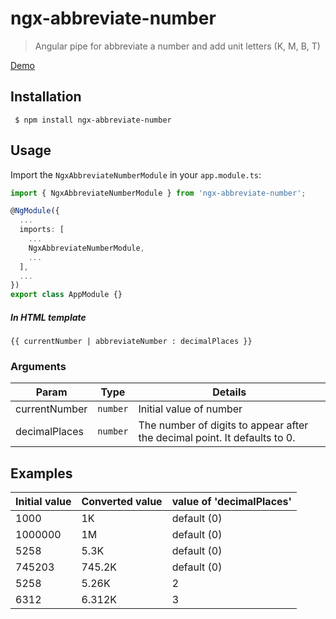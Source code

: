 # ngx-abbreviate-number

>Angular pipe for abbreviate a number and add unit letters (K, M, B, T)

[Demo](https://stackblitz.com/edit/ngx-abbreviate-number-demo)

## Installation

 ```terminal
  $ npm install ngx-abbreviate-number
  ```



## Usage

Import the `NgxAbbreviateNumberModule` in your `app.module.ts`:

```typescript
import { NgxAbbreviateNumberModule } from 'ngx-abbreviate-number';

@NgModule({
  ...
  imports: [
    ...
    NgxAbbreviateNumberModule,
    ...
  ],
  ...
})
export class AppModule {}
```

##### In HTML template
```
{{ currentNumber | abbreviateNumber : decimalPlaces }}
```

### Arguments

| Param | Type | Details |
| --- | --- | --- |
| currentNumber | `number` | Initial value of number |
| decimalPlaces  | `number` | The number of digits to appear after the decimal point. It defaults to 0. |

## Examples
| Initial value | Converted value | value of 'decimalPlaces' |
| --- | --- | --- |
| 1000 | 1K | default (0) | 
| 1000000 | 1M | default (0) |
| 5258 | 5.3K | default (0) |
| 745203 | 745.2K | default (0) |
| 5258 | 5.26K | 2 |
| 6312 | 6.312K | 3 |
